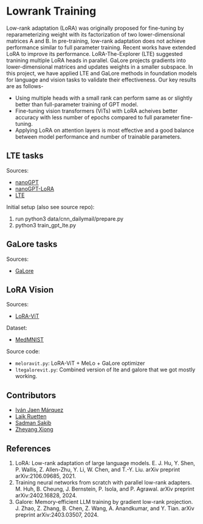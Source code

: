 # Lowrank Training 

Low-rank adaptation (LoRA) was originally proposed for fine-tuning by reparameterizing weight with its factorization of two lower-dimensional matrices A and B. In pre-training, low-rank adaptation does not achieve performance similar to full parameter training. Recent works have extended LoRA to improve its performance. LoRA-The-Explorer (LTE) suggested tranining multiple LoRA heads in parallel. GaLore projects gradients into lower-dimensional matrices and updates weights in a smaller subspace. In this project, we have applied LTE and GaLore methods in foundation models for language and vision tasks to validate their effectiveness. Our key results are as follows-
* Using multiple heads with a small rank can perform same as or slightly better than full-parameter training of GPT model.
* Fine-tuning vision transformers (ViTs) with LoRA acheives better accuracy with less number of epochs compared to full parameter fine-tuning. 
* Applying LoRA on attention layers is most effective and a good balance between model performance and number of trainable parameters. 

## LTE tasks

Sources: 
* [nanoGPT](https://github.com/karpathy/nanoGPT)
* [nanoGPT-LoRA](https://github.com/danielgrittner/nanoGPT-LoRA)
* [LTE](https://github.com/minyoungg/LTE)

Initial setup (also see source repo):
1. run python3 data/cnn_dailymail/prepare.py
2. python3 train_gpt_lte.py

## GaLore tasks

Sources:
*  [GaLore](https://github.com/jiaweizzhao/GaLore)

## LoRA Vision

Sources:
* [LoRA-ViT](https://github.com/JamesQFreeman/LoRA-ViT)

Dataset: 
* [MedMNIST](https://medmnist.com/) 

Source code:
* `meloravit.py`: LoRA-ViT + MeLo + GaLore optimizer
* `ltegalorevit.py`: Combined version of lte and galore that we got mostly working.

## Contributors

* [Iván Jaen Márquez](https://github.com/ivanjaenm)
* [Laik Ruetten](https://github.com/ivanjaenm)
* [Sadman Sakib](https://github.com/sadmankiba)
* [Zheyang Xiong](https://github.com/zxiong44)

## References 

1. LoRA: Low-rank adaptation of large language models. E. J. Hu, Y. Shen, P. Wallis, Z. Allen-Zhu, Y. Li, W. Chen, and T.-Y. Liu. arXiv preprint arXiv:2106.09685, 2021.
2. Training neural networks from scratch with parallel low-rank adapters. M. Huh, B. Cheung, J. Bernstein, P. Isola, and P. Agrawal. arXiv preprint arXiv:2402.16828, 2024.
3. Galore: Memory-efficient LLM training by gradient low-rank projection. J. Zhao, Z. Zhang, B. Chen, Z. Wang, A. Anandkumar, and Y. Tian. arXiv preprint arXiv:2403.03507, 2024.